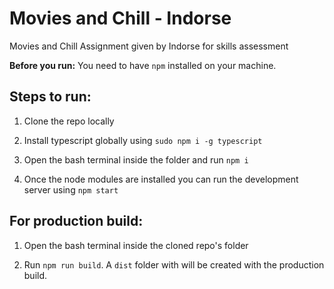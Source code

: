 # Movies and Chill - Indorse
Movies and Chill Assignment given by Indorse for skills assessment

**Before you run:**
You need to have `npm` installed on your machine.


## Steps to run:

1. Clone the repo locally

2. Install typescript globally using `sudo npm i -g typescript`

3. Open the bash terminal inside the folder and run `npm i`

4. Once the node modules are installed you can run the development server using `npm start`



## For production build:

1. Open the bash terminal inside the cloned repo's folder

2. Run `npm run build`. A `dist` folder with will be created with the production build.
